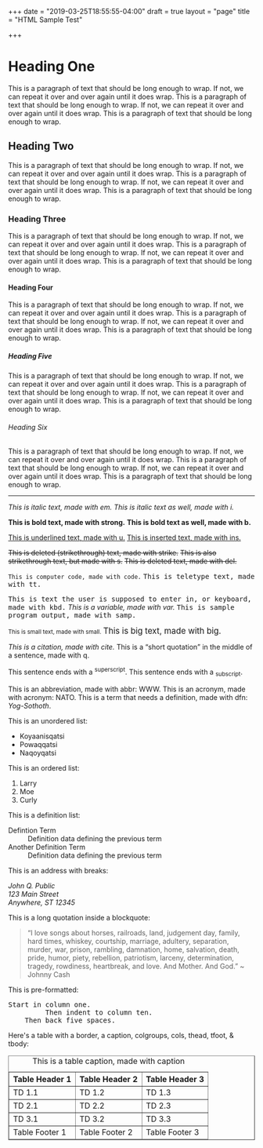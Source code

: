 +++
date = "2019-03-25T18:55:55-04:00"
draft = true
layout = "page"
title = "HTML Sample Test"

+++
<h1>Heading One</h1>
<p>
  This is a paragraph of text that should be long enough to wrap. If not, we can repeat it over and over again until it does wrap. This is a paragraph of text that should be long enough to wrap. If not, we can repeat it over and over again until it does wrap. This is a paragraph of text that should be long enough to wrap.
</p>
<h2>Heading Two</h2>
<p>
  This is a paragraph of text that should be long enough to wrap. If not, we can repeat it over and over again until it does wrap. This is a paragraph of text that should be long enough to wrap. If not, we can repeat it over and over again until it does wrap. This is a paragraph of text that should be long enough to wrap.
</p>
<h3>Heading Three</h3>
<p>
  This is a paragraph of text that should be long enough to wrap. If not, we can repeat it over and over again until it does wrap. This is a paragraph of text that should be long enough to wrap. If not, we can repeat it over and over again until it does wrap. This is a paragraph of text that should be long enough to wrap.
</p>
<h4>Heading Four</h4>
<p>
  This is a paragraph of text that should be long enough to wrap. If not, we can repeat it over and over again until it does wrap. This is a paragraph of text that should be long enough to wrap. If not, we can repeat it over and over again until it does wrap. This is a paragraph of text that should be long enough to wrap.
</p>
<h5>Heading Five</h5>
<p>
  This is a paragraph of text that should be long enough to wrap. If not, we can repeat it over and over again until it does wrap. This is a paragraph of text that should be long enough to wrap. If not, we can repeat it over and over again until it does wrap. This is a paragraph of text that should be long enough to wrap.
</p>
<h6>Heading Six</h6>
<p>
  This is a paragraph of text that should be long enough to wrap. If not, we can repeat it over and over again until it does wrap. This is a paragraph of text that should be long enough to wrap. If not, we can repeat it over and over again until it does wrap. This is a paragraph of text that should be long enough to wrap.
</p>
<hr>
<p>
  <em>This is italic text, made with em.</em> <i>This is italic text as well, made with i.</i>
</p>
<p>
  <strong>This is bold text, made with strong.</strong> <b>This is bold text as well, made with b.</b>
</p>
<p>
  <u>This is underlined text, made with u.</u> <ins>This is inserted text, made with ins.</ins>
</p>
<p>
  <strike>This is deleted (strikethrough) text, made with strike.</strike> <s>This is also strikethrough text, but made with s.</s> <del>This is deleted text, made with del.</del>
</p>
<p>
  <code>This is computer code, made with code.</code> <tt>This is teletype text, made with tt.</tt>
</p>
<p>
  <kbd>This is text the user is supposed to enter in, or keyboard, made with kbd.</kbd> <var>This is a variable, made with var.</var> <samp>This is sample program output, made with samp.</samp>
</p>
<p>
  <small>This is small text, made with small.</small> <big>This is big text, made with big.</big>
</p>
<p>
  <cite>This is a citation, made with cite.</cite> This is a <q>short quotation</q> in the middle of a sentence, made with q.
</p>
<p>
  This sentence ends with a <sup>superscript</sup>. This sentence ends with a <sub>subscript</sub>.
</p>
<p>
  This is an abbreviation, made with abbr: <abbr>WWW</abbr>. This is an acronym, made with acronym: <acronym>NATO</acronym>. This is a term that needs a definition, made with dfn: <dfn>Yog-Sothoth</dfn>.
</p>
<p>
  This is an unordered list:
</p>
<ul>
  <li>Koyaanisqatsi</li>
  <li>Powaqqatsi</li>
  <li>Naqoyqatsi</li>
</ul>
<p>
  This is an ordered list:
</p>
<ol>
  <li>Larry</li>
  <li>Moe</li>
  <li>Curly</li>
</ol>
<p>
  This is a definition list:
</p>
<dl>
  <dt>Defintion Term</dt>
  <dd>Definition data defining the previous term</dd>
  <dt>Another Definition Term</dt>
  <dd>Definition data defining the previous term</dd>
</dl>
<p>
  This is an address with breaks:
</p>
<address>
  John Q. Public
  <br>123 Main Street
  <br>Anywhere, ST 12345
</address>
<p>
  This is a long quotation inside a blockquote:
</p>
<blockquote>
  <p>
    “I love songs about horses, railroads, land, judgement day, family, hard times, whiskey, courtship, marriage, adultery, separation, murder, war, prison, rambling, damnation, home, salvation, death, pride, humor, piety, rebellion, patriotism, larceny, determination, tragedy, rowdiness, heartbreak, and love. And Mother. And God.” ~ Johnny Cash
  </p>
</blockquote>
<p>
  This is pre-formatted:
</p>
<pre>
Start in column one.
         Then indent to column ten.
    Then back five spaces.
</pre>
<p>
  Here's a table with a border, a caption, colgroups, cols, thead, tfoot, & tbody:
</p>
<table border="1">
  <caption>This is a table caption, made with caption</caption>
  <colgroup span="2">
    <col>
    <col>
  </colgroup>
  <colgroup></colgroup>
  <thead>
    <tr>
      <th>Table Header 1</th>
      <th>Table Header 2</th>
      <th>Table Header 3</th>
    </tr>
  </thead>
  <tfoot>
    <tr>
      <td>Table Footer 1</td>
      <td>Table Footer 2</td>
      <td>Table Footer 3</td>
    </tr>
  </tfoot>
  <tbody>
    <tr>
      <td>TD 1.1</td>
      <td>TD 1.2</td>
      <td>TD 1.3</td>
    </tr>
    <tr>
      <td>TD 2.1</td>
      <td>TD 2.2</td>
      <td>TD 2.3</td>
    </tr>
    <tr>
      <td>TD 3.1</td>
      <td>TD 3.2</td>
      <td>TD 3.3</td>
    </tr>
  </tbody>
</table>